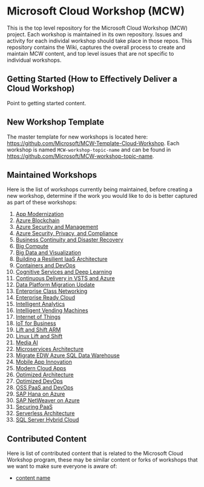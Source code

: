 # Microsoft Cloud Workshop (MCW)
This is the top level repository for the Microsoft Cloud Workshop (MCW) project. Each workshop is maintained in its own repository.  Issues and activity for each individal workshop should take place in those repos.  This repository contains the Wiki, captures the overall process to create and maintain MCW content, and top level issues that are not specific to individual workshops.

## Getting Started (How to Effectively Deliver a Cloud Workshop)
Point to getting started content.

## New Workshop Template
The master template for new workshops is located here: https://github.com/Microsoft/MCW-Template-Cloud-Workshop. Each workshop is named `MCW-workshop-topic-name` and can be found in https://github.com/Microsoft/MCW-workshop-topic-name.

## Maintained Workshops
Here is the list of workshops currently being maintained, before creating a new workshop, determine if the work you would like to do is better captured as part of these workshops:

1. [App Modernization](https://github.com/Microsoft/MCW-App-Modernization)
1. [Azure Blockchain](https://github.com/Microsoft/MCW-Azure-Blockchain)
1. [Azure Security and Management](https://github.com/Microsoft/MCW-Azure-Security-and-Management)
1. [Azure Security, Privacy, and Compliance](https://github.com/Microsoft/MCW-Azure-Security-Privacy-and-Compliance)
1. [Business Continuity and Disaster Recovery](https://github.com/Microsoft/MCW-Business-Continuity-and-Disaster-Recovery)
1. [Big Compute](Microsoft/MCW-Big-Compute)
1. [Big Data and Visualization](https://github.com/Microsoft/MCW-Big-Data-and-Visualization)
1. [Building a Resilient IaaS Architecture](https://github.com/Microsoft/MCW-Building-A-Resilient-IaaS-Architecture)
1. [Containers and DevOps](https://github.com/Microsoft/MCW-Containers-and-DevOps)
1. [Cognitive Services and Deep Learning](Microsoft/MCW-Cognitive-Services-and-Deep-Learning)
1. [Continuous Delivery in VSTS and Azure](https://github.com/Microsoft/MCW-Continuous-Delivery-in-VSTS-and-Azure)
1. [Data Platform Migration Update](https://github.com/Microsoft/MCW-Data-Platform-Migration-Upgrade)
1. [Enterprise Class Networking](https://github.com/Microsoft/MCW-Enterprise-Class-Networking)
1. [Enterprise Ready Cloud](https://github.com/Microsoft/MCW-Enterprise-Ready-Cloud)
1. [Intelligent Analytics](https://github.com/Microsoft/MCW-Intelligent-Analytics)
1. [Intelligent Vending Machines](https://github.com/Microsoft/MCW-Intelligent-Vending-Machines)
1. [Internet of Things](https://github.com/Microsoft/MCW-Internet-of-Things)
1. [IoT for Business](https://github.com/Microsoft/MCW-IoT-for-Business)
1. [Lift and Shift ARM](https://github.com/Microsoft/MCW-Lift-and-Shift-ARM)
1. [Linux Lift and Shift](https://github.com/Microsoft/MCW-Linux-Lift-and-Shift)
1. [Media AI](https://github.com/Microsoft/MCW-Media-AI)
1. [Microservices Architecture](https://github.com/Microsoft/MCW-Microservices-Architecture)
1. [Migrate EDW Azure SQL Data Warehouse](https://github.com/Microsoft/MCW-Migrate-EDW-Azure-SQL-Data-Warehouse)
1. [Mobile App Innovation](https://github.com/Microsoft/MCW-Mobile-App-Innovation)
1. [Modern Cloud Apps](https://github.com/Microsoft/MCW-Modern-Cloud-Apps)
1. [Optimized Architecture](https://github.com/Microsoft/MCW-Optimized-Architecture)
1. [Optimized DevOps](https://github.com/Microsoft/MCW-OSS-DevOps)
1. [OSS PaaS and DevOps](https://github.com/Microsoft/MCW-OSS-PaaS-and-DevOps)
1. [SAP Hana on Azure](https://github.com/Microsoft/MCW-SAP-Hana-on-Azure)
1. [SAP NetWeaver on Azure](https://github.com/Microsoft/MCW-SAP-NetWeaver-on-Azure)
1. [Securing PaaS](https://github.com/Microsoft/MCW-Securing-PaaS)
1. [Serverless Architecture](https://github.com/Microsoft/MCW-Serverless-Architecture)
1. [SQL Server Hybrid Cloud](https://github.com/Microsoft/MCW-SQL-Server-Hybrid-Cloud) 

## Contributed Content
Here is list of contributed content that is related to the Microsoft Cloud Workshop program, these may be similar content or forks of workshops that we want to make sure everyone is aware of:
- [content name](https://www.github.com/name)
